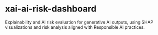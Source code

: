 # xai-ai-risk-dashboard
Explainability and AI risk evaluation for generative AI outputs, using SHAP visualizations and risk analysis aligned with Responsible AI practices.
